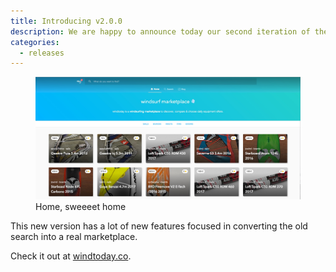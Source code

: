 ```yaml
---
title: Introducing v2.0.0
description: We are happy to announce today our second iteration of the digital product.
categories:
  - releases
---
```


<figure>
  <img src="/images/posts/new-home.jpg">
  <figcaption>Home, sweeeet home</figcaption>
</figure>

This new version has a lot of new features focused in converting the old search into a real marketplace.

Check it out at [windtoday.co](https://windtoday.co).
